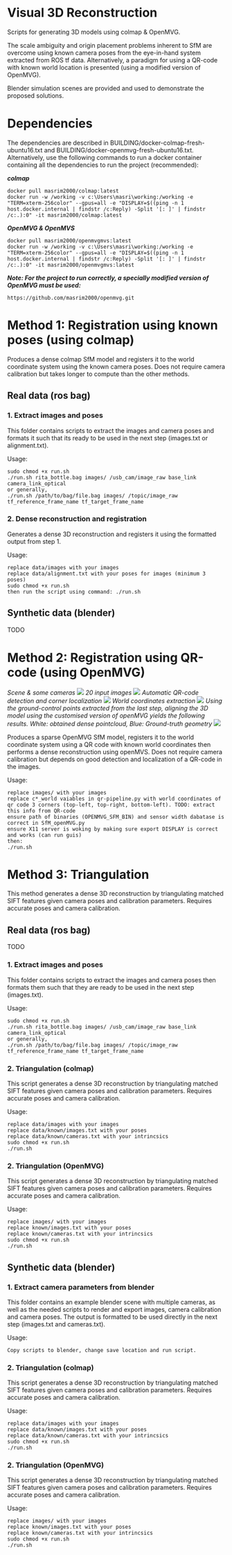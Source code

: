 # Visual 3D Reconstruction

Scripts for generating 3D models using colmap & OpenMVG.

The scale ambiguity and origin placement problems inherent to SfM are overcome using known camera poses from the eye-in-hand system extracted from ROS tf data. Alternatively, a paradigm for using a QR-code with known world location is presented (using a modified version of OpenMVG).

Blender simulation scenes are provided and used to demonstrate the proposed solutions.

# Dependencies
The dependencies are described in BUILDING/docker-colmap-fresh-ubuntu16.txt and BUILDING/docker-openmvg-fresh-ubuntu16.txt. Alternatively, use the following commands to run a docker container containing all the dependencies to run the project (recommended):

***colmap***
```
docker pull masrim2000/colmap:latest
docker run -w /working -v c:\Users\masri\working:/working -e "TERM=xterm-256color" --gpus=all -e "DISPLAY=$((ping -n 1 host.docker.internal | findstr /c:Reply) -Split '[: ]' | findstr /c:.):0" -it masrim2000/colmap:latest
```

***OpenMVG & OpenMVS***
```
docker pull masrim2000/openmvgmvs:latest
docker run -w /working -v c:\Users\masri\working:/working -e "TERM=xterm-256color" --gpus=all -e "DISPLAY=$((ping -n 1 host.docker.internal | findstr /c:Reply) -Split '[: ]' | findstr /c:.):0" -it masrim2000/openmvgmvs:latest
```

***Note: For the project to run correctly, a specially modified version of OpenMVG must be used:***
```
https://github.com/masrim2000/openmvg.git
```


# Method 1: Registration using known poses (using colmap)

Produces a dense colmap SfM model and registers it to the world coordinate system using the known camera poses. Does not require camera calibration but takes longer to compute than the other methods.


## Real data (ros bag)

### 1. Extract images and poses

This folder contains scripts to extract the images and camera poses and formats it such that its ready to be used in the next step (images.txt or alignment.txt).

Usage:
```
sudo chmod +x run.sh
./run.sh rita_bottle.bag images/ /usb_cam/image_raw base_link camera_link_optical
or generally,
./run.sh /path/to/bag/file.bag images/ /topic/image_raw tf_reference_frame_name tf_target_frame_name
```

### 2. Dense reconstruction and registration

Generates a dense 3D reconstruction and registers it using the formatted output from step 1.

Usage:
```
replace data/images with your images
replace data/alignment.txt with your poses for images (minimum 3 poses)
sudo chmod +x run.sh
then run the script using command: ./run.sh
```


## Synthetic data (blender)
TODO


# Method 2: Registration using QR-code (using OpenMVG)
<p float="left">
<em>Scene & some cameras</em>
<img src="https://github.com/masrim2000/object_modeling2/blob/master/images/M2-synth-scene.jpg" />
<em>20 input images</em>
<img src="https://github.com/masrim2000/object_modeling2/blob/master/images/M2-synth-input.gif" />
<em>Automatic QR-code detection and corner localization</em>
<img src="https://github.com/masrim2000/object_modeling2/blob/master/images/M2-synth-detectedCorners.gif" />
<em>World coordinates extraction</em>
<img src="https://github.com/masrim2000/object_modeling2/blob/master/images/M2-synth-detectionExplanation.jpg" />
<em>Using the ground-control points extracted from the last step, aligning the 3D model using the customised version of openMVG yields the following results.
White: obtained dense pointcloud, Blue: Ground-truth geometry</em>
<img src="https://github.com/masrim2000/object_modeling2/blob/master/images/M2-synth-result_vs_ground_truth.jpg" />
</p>
Produces a sparse OpenMVG SfM model, registers it to the world coordinate system using a QR code with known world coordinates then performs a dense reconstruction using openMVS. Does not require camera calibration but depends on good detection and localization of a QR-code in the images.

Usage:
```
replace images/ with your images
replace c*_world vaiables in qr-pipeline.py with world coordinates of qr code 3 corners (top-left, top-right, bottom-left). TODO: extract this info from QR-code
ensure path of binaries (OPENMVG_SFM_BIN) and sensor width dabatase is correct in SfM_openMVG.py
ensure X11 server is woking by making sure export DISPLAY is correct and works (can run guis)
then:
./run.sh
```


# Method 3: Triangulation

This method generates a dense 3D reconstruction by triangulating matched SIFT features given camera poses and calibration parameters. Requires accurate poses and camera calibration.

## Real data (ros bag)

TODO

### 1. Extract images and poses

This folder contains scripts to extract the images and camera poses then formats them such that they are ready to be used in the next step (images.txt).

Usage:
```
sudo chmod +x run.sh
./run.sh rita_bottle.bag images/ /usb_cam/image_raw base_link camera_link_optical
or generally,
./run.sh /path/to/bag/file.bag images/ /topic/image_raw tf_reference_frame_name tf_target_frame_name
```

### 2. Triangulation (colmap)

This script generates a dense 3D reconstruction by triangulating matched SIFT features given camera poses and calibration parameters. Requires accurate poses and camera calibration.

Usage:
```
replace data/images with your images
replace data/known/images.txt with your poses
replace data/known/cameras.txt with your intrincsics
sudo chmod +x run.sh
./run.sh
```

### 2. Triangulation (OpenMVG)

This script generates a dense 3D reconstruction by triangulating matched SIFT features given camera poses and calibration parameters. Requires accurate poses and camera calibration.

Usage:
```
replace images/ with your images
replace known/images.txt with your poses
replace known/cameras.txt with your intrincsics
sudo chmod +x run.sh
./run.sh
```


## Synthetic data (blender)

### 1. Extract camera parameters from blender

This folder contains an example blender scene with multiple cameras, as well as the needed scripts to render and export images, camera calibration and camera poses. The output is formatted to be used directly in the next step (images.txt and cameras.txt).

Usage:
```
Copy scripts to blender, change save location and run script.
```

### 2. Triangulation (colmap)

This script generates a dense 3D reconstruction by triangulating matched SIFT features given camera poses and calibration parameters. Requires accurate poses and camera calibration.

Usage:
```
replace data/images with your images
replace data/known/images.txt with your poses
replace data/known/cameras.txt with your intrincsics
sudo chmod +x run.sh
./run.sh
```

### 2. Triangulation (OpenMVG)

This script generates a dense 3D reconstruction by triangulating matched SIFT features given camera poses and calibration parameters. Requires accurate poses and camera calibration.

Usage:
```
replace images/ with your images
replace known/images.txt with your poses
replace known/cameras.txt with your intrincsics
sudo chmod +x run.sh
./run.sh
```

